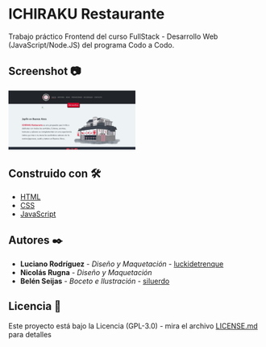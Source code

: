# ICHIRAKU Restaurante

Trabajo práctico Frontend del curso FullStack - Desarrollo Web (JavaScript/Node.JS) del programa Codo a Codo.


## Screenshot 📷

<img src="assets/images/screenshot.jpg" alt="ICHIRAKU Restaurante" title="ICHIRAKU Restaurante" width="50%" height="50%">


## Construido con 🛠️

* [HTML](https://developer.mozilla.org/es/docs/Web/HTML)
* [CSS](https://developer.mozilla.org/es/docs/Web/CSS)
* [JavaScript](https://developer.mozilla.org/es/docs/Learn/JavaScript)


## Autores ✒️

* **Luciano Rodríguez** - *Diseño y Maquetación* - [luckidetrenque](https://github.com/luckidetrenque)
* **Nicolás Rugna** - *Diseño y Maquetación*
* **Belén Seijas** - *Boceto e Ilustración* - [siluerdo](https://cafecito.app/siluerdo)

## Licencia 📄

Este proyecto está bajo la Licencia (GPL-3.0) - mira el archivo [LICENSE.md](LICENSE.md) para detalles
